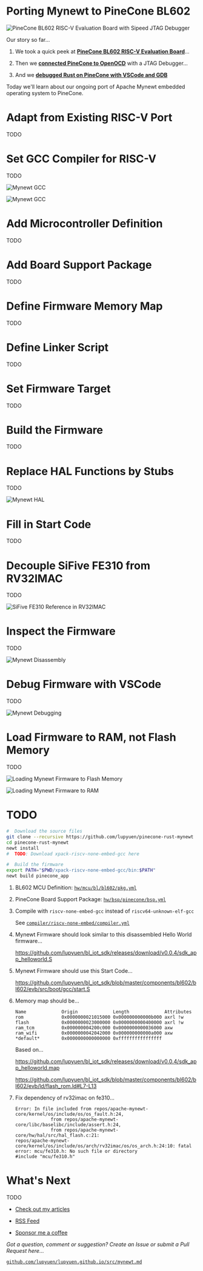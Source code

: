 # Porting Mynewt to PineCone BL602

![PineCone BL602 RISC-V Evaluation Board with Sipeed JTAG Debugger](https://lupyuen.github.io/images/mynewt-title.jpg)

Our story so far... 

1.  We took a quick peek at [__PineCone BL602 RISC-V Evaluation Board__](https://lupyuen.github.io/articles/pinecone)...

1.  Then we [__connected PineCone to OpenOCD__](https://lupyuen.github.io/articles/openocd) with a JTAG Debugger...

1.  And we [__debugged Rust on PineCone with VSCode and GDB__](https://lupyuen.github.io/articles/debug)

Today we'll learn about our ongoing port of Apache Mynewt embedded operating system to PineCone.

# Adapt from Existing RISC-V Port

TODO

# Set GCC Compiler for RISC-V

TODO

![Mynewt GCC](https://lupyuen.github.io/images/mynewt-gcc.png)

![Mynewt GCC](https://lupyuen.github.io/images/mynewt-gcc2.png)

# Add Microcontroller Definition

TODO

# Add Board Support Package

TODO

# Define Firmware Memory Map

TODO

# Define Linker Script

TODO

# Set Firmware Target

TODO

# Build the Firmware

TODO

# Replace HAL Functions by Stubs

TODO

![Mynewt HAL](https://lupyuen.github.io/images/mynewt-hal.png)

# Fill in Start Code

TODO

# Decouple SiFive FE310 from RV32IMAC

TODO

![SiFive FE310 Reference in RV32IMAC](https://lupyuen.github.io/images/mynewt-fe310.png)

# Inspect the Firmware

TODO

![Mynewt Disassembly](https://lupyuen.github.io/images/mynewt-disassembly.png)

# Debug Firmware with VSCode

TODO

![Mynewt Debugging](https://lupyuen.github.io/images/mynewt-debug.png)

# Load Firmware to RAM, not Flash Memory

TODO

![Loading Mynewt Firmware to Flash Memory](https://lupyuen.github.io/images/mynewt-flash.png)

![Loading Mynewt Firmware to RAM](https://lupyuen.github.io/images/mynewt-ram.png)

# TODO

```bash
#  Download the source files
git clone --recursive https://github.com/lupyuen/pinecone-rust-mynewt
cd pinecone-rust-mynewt
newt install
#  TODO: Download xpack-riscv-none-embed-gcc here

#  Build the firmware
export PATH="$PWD/xpack-riscv-none-embed-gcc/bin:$PATH"
newt build pinecone_app
```

1.  BL602 MCU Definition: [`hw/mcu/bl/bl602/pkg.yml`](hw/mcu/bl/bl602/pkg.yml)

1.  PineCone Board Support Package: [`hw/bsp/pinecone/bsp.yml`](hw/bsp/pinecone/bsp.yml)

1.  Compile with `riscv-none-embed-gcc` instead of `riscv64-unknown-elf-gcc`

    See [`compiler/riscv-none-embed/compiler.yml`](compiler/riscv-none-embed/compiler.yml)

1.  Mynewt Firmware should look similar to this disassembled Hello World firmware...

    https://github.com/lupyuen/bl_iot_sdk/releases/download/v0.0.4/sdk_app_helloworld.S

1.  Mynewt Firmware should use this Start Code...

    https://github.com/lupyuen/bl_iot_sdk/blob/master/components/bl602/bl602/evb/src/boot/gcc/start.S

1.  Memory map should be...

    ```
    Name             Origin             Length             Attributes
    rom              0x0000000021015000 0x000000000000b000 axrl !w
    flash            0x0000000023000000 0x0000000000400000 axrl !w
    ram_tcm          0x000000004200c000 0x0000000000036000 axw
    ram_wifi         0x0000000042042000 0x000000000000a000 axw
    *default*        0x0000000000000000 0xffffffffffffffff
    ```

    Based on...
    
    https://github.com/lupyuen/bl_iot_sdk/releases/download/v0.0.4/sdk_app_helloworld.map

    https://github.com/lupyuen/bl_iot_sdk/blob/master/components/bl602/bl602/evb/ld/flash_rom.ld#L7-L13

1.  Fix dependency of rv32imac on fe310...

    ```
    Error: In file included from repos/apache-mynewt-core/kernel/os/include/os/os_fault.h:24,
                 from repos/apache-mynewt-core/libc/baselibc/include/assert.h:24,
                 from repos/apache-mynewt-core/hw/hal/src/hal_flash.c:21:
    repos/apache-mynewt-core/kernel/os/include/os/arch/rv32imac/os/os_arch.h:24:10: fatal error: mcu/fe310.h: No such file or directory
    #include "mcu/fe310.h"
    ```

# What's Next

TODO

-   [Check out my articles](https://lupyuen.github.io)

-   [RSS Feed](https://lupyuen.github.io/rss.xml)

-   [Sponsor me a coffee](https://github.com/sponsors/lupyuen)

_Got a question, comment or suggestion? Create an Issue or submit a Pull Request here..._

[`github.com/lupyuen/lupyuen.github.io/src/mynewt.md`](https://github.com/lupyuen/lupyuen.github.io/blob/master/src/mynewt.md)
